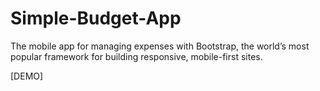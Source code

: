 # Simple-Budget-App

The mobile app for managing expenses with Bootstrap, the world’s most popular framework for building responsive, mobile-first sites.

[DEMO]
